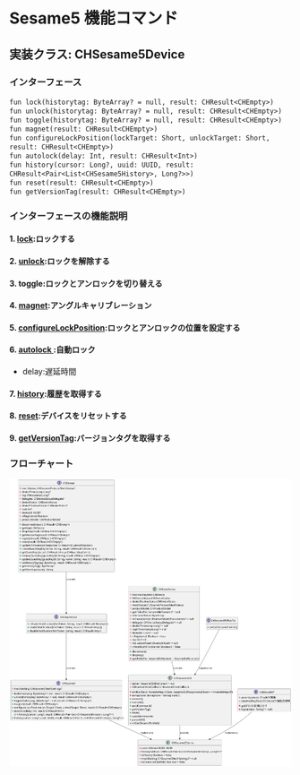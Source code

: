 # Sesame5 機能コマンド
## 実装クラス: CHSesame5Device

### インターフェース

```agsl
fun lock(historytag: ByteArray? = null, result: CHResult<CHEmpty>)
fun unlock(historytag: ByteArray? = null, result: CHResult<CHEmpty>)
fun toggle(historytag: ByteArray? = null, result: CHResult<CHEmpty>)
fun magnet(result: CHResult<CHEmpty>)
fun configureLockPosition(lockTarget: Short, unlockTarget: Short, result: CHResult<CHEmpty>)
fun autolock(delay: Int, result: CHResult<Int>)
fun history(cursor: Long?, uuid: UUID, result: CHResult<Pair<List<CHSesame5History>, Long?>>)
fun reset(result: CHResult<CHEmpty>)
fun getVersionTag(result: CHResult<CHEmpty>)
```
### インターフェースの機能説明

#### 1. [lock](lock_jp.md):ロックする 
#### 2. [unlock](unlock_jp.md):ロックを解除する 
#### 3. toggle:ロックとアンロックを切り替える
#### 4. [magnet](magnet_jp.md):アングルキャリブレーション 
#### 5. [configureLockPosition](configureLockPosition_jp.md):ロックとアンロックの位置を設定する 
#### 6. [ autolock ](autolock_jp.md):自動ロック
- delay:遅延時間
#### 7. [history](history_jp.md):履歴を取得する
#### 8. [reset](reset_jp.md):デバイスをリセットする
#### 9. [getVersionTag](ssm5version_jp.md):バージョンタグを取得する

### フローチャート
![CHSesame5Device](../class/CHSesame5Device.svg)





